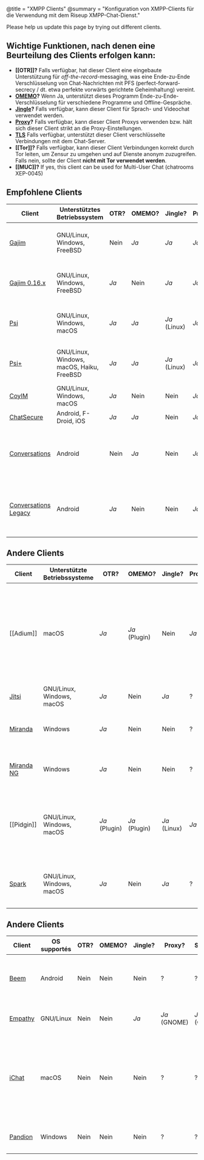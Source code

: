@title = "XMPP Clients"
@summary = "Konfiguration von XMPP-Clients für die Verwendung mit dem Riseup XMPP-Chat-Dienst."

<p class=“alert alert-info”>Please help us update this page by trying out different clients.</p>

## Wichtige Funktionen, nach denen eine Beurteilung des Clients erfolgen kann:

- **[[OTR]]?** Falls verfügbar, hat dieser Client eine eingebaute Unterstützung für _off-the-record_-messaging, was eine Ende-zu-Ende Verschlüsselung von Chat-Nachrichten mit PFS (perfect-forward-secrecy / dt. etwa perfekte vorwärts gerichtete Geheimhaltung) vereint.
- **[OMEMO](https://conversations.im/omemo/)?** Wenn Ja, unterstützt dieses Programm Ende-zu-Ende-Verschlüsselung für verschiedene Programme und Offline-Gespräche.
- **<a href="https://en.wikipedia.org/wiki/Jingle_(protocol)">Jingle</a>?** Falls verfügbar, kann dieser Client für Sprach- und Videochat verwendet werden.
- **[Proxy](https://en.wikipedia.org/wiki/Proxy_server)?** Falls verfügbar, kann dieser Client Proxys verwenden bzw. hält sich dieser Client strikt an die Proxy-Einstellungen.
- **[TLS](https://en.wikipedia.org/wiki/Transport_Layer_Security)** Falls verfügbar, unterstützt dieser Client verschlüsselte Verbindungen mit dem Chat-Server.
- **[[Tor]]?** Falls verfügbar, kann dieser Client Verbindungen korrekt durch Tor leiten, um Zensur zu umgehen und auf Dienste anonym zuzugreifen. Falls nein, sollte der Client **nicht mit Tor verwendet werden**.
- **[[MUC]]?** If yes, this client can be used for Multi-User Chat (chatrooms XEP-0045)

## Empfohlene Clients

| Client                                           | Unterstütztes Betriebssystem              | OTR? | OMEMO? | Jingle?      | Proxy? | TLS? | Tor? | MUC? | Kommentare                                                                                        |
|--------------------------------------------------|-------------------------------------------|------|--------|--------------|--------|------|------|------|---------------------------------------------------------------------------------------------------|
| [Gajim](https://gajim.org)                       | GNU/Linux, Windows, FreeBSD               | Nein | *Ja*   | *Ja*         | *Ja*   | *Ja* | *Ja* | *Ja* | Quelloffen. Guter XMPP-Client, der in Python und GTK+ programmiert wurde.                         |
| [Gajim 0.16.x](https://gajim.org)                | GNU/Linux, Windows, FreeBSD               | *Ja* | Nein   | *Ja*         | *Ja*   | *Ja* | *Ja* | *Ja* | Quelloffen. Guter XMPP-Client, der in Python und GTK+ programmiert wurde.                         |
| [Psi](https://psi-im.org)                        | GNU/Linux, Windows, macOS                 | *Ja* | *Ja*   | *Ja* (Linux) | *Ja*   | *Ja* | *Ja* | *Ja* | Quelloffen. Guter XMPP-Client, der in C ++ und Qt programmiert wurde.                             |
| [Psi+](https://psi-plus.com)                     | GNU/Linux, Windows, macOS, Haiku, FreeBSD | *Ja* | *Ja*   | *Ja* (Linux) | *Ja*   | *Ja* | *Ja* | *Ja* | Quelloffen. Guter XMPP-Client, der in C ++ und Qt programmiert wurde.                             |
| [CoyIM](https://coy.im)                          | GNU/Linux, Windows, macOS                 | *Ja* | Nein   | Nein         | *Ja*   | *Ja* | *Ja* | Nein | Quelloffen. Per Standard sicher in GNOME.                                                         |
| [ChatSecure](https://chatsecure.org)             | Android, F-Droid, iOS                     | *Ja* | *Ja*   | Nein         | *Ja*   | *Ja* | *Ja* | ?    | Quelloffen, Tor-Unterstützung.                                                                    |
| [Conversations](https://conversations.im)        | Android                                   | Nein | *Ja*   | Nein         | *Ja*   | *Ja* | *Ja* | *Ja* | Quelloffen. Ein sehr gutes Chatprogramm für Android. Unterstützt verschlüsselte Gruppengespräche! |
| [Conversations Legacy](https://conversations.im) | Android                                   | *Ja* | Nein   | Nein         | *Ja*   | *Ja* | *Ja* | *Ja* | Quelloffen. Ein sehr gutes Chatprogramm für Android. Unterstützt verschlüsselte Gruppengespräche! |


## Andere Clients

| Client                                              | Unterstützte Betriebssysteme | OTR?          | OMEMO?        | Jingle?      | Proxy? | TLS? | Tor?      | MUC? | Kommentare                                                                                                                                   |
|-----------------------------------------------------|------------------------------|---------------|---------------|--------------|--------|------|-----------|------|----------------------------------------------------------------------------------------------------------------------------------------------|
| [[Adium]]                                               | macOS                        | *Ja*          | *Ja* (Plugin) | Nein         | *Ja*   | *Ja* | Teilweise | ?    | Quelloffen. Gute native Version von Pidgin für Mac, jedoch wird libpurple nur selten aktualisiert. DNS- und URL-Informationen dringen durch. |
| [Jitsi](https://jitsi.org)                          | GNU/Linux, Windows, macOS    | *Ja*          | Nein          | *Ja*         | ?      | ?    | ?         | ?    | Quelloffen. Programmiert in Java.                                                                                                            |
| [Miranda](https://miranda-im.org)                   | Windows                      | *Ja*          | Nein          | Nein         | ?      | ?    | ?         | ?    | Quelloffen. Stabiler Client mit vielen Plugins.                                                                                              |
| [Miranda NG](https://miranda-ng.org)                | Windows                      | *Ja*          | Nein          | Nein         | ?      | ?    | ?         | ?    | Quelloffen. Stabiler Client mit vielen Plugins.                                                                                              |
| [[Pidgin]]                                           | GNU/Linux, Windows, macOS    | *Ja* (Plugin) | *Ja* (Plugin) | *Ja* (Linux) | *Ja*   | *Ja* | *Ja*      | ?    | Quelloffen. Läuft Stabil und bringt viele Funktionen mit. Verwende die aktuellste Version.                                                   |
| [Spark](https://igniterealtime.org/projects/spark/) | GNU/Linux, Windows, macOS    | *Ja*          | Nein          | *Ja*         | ?      | ?    | ?         | ?    | Quelloffen. Programmiert in Java, derzeit leider noch nicht getestet.                                                                        |

## Andere Clients

| Client                                    | OS supportés | OTR? | OMEMO? | Jingle? | Proxy?       | SSL/TLS?     | Tor? | MUC? | Kommentare                                                                                                   |
|-------------------------------------------|--------------|------|--------|---------|--------------|--------------|------|------|--------------------------------------------------------------------------------------------------------------|
| [Beem](https://beem-project.com)          | Android      | Nein | Nein   | Nein    | ?            | ?            | ?    | ?    | Quelloffen. Stabile Android-App. Unterstützt keine Gruppenchats.                                             |
| [Empathy](https://live.gnome.org/Empathy) | GNU/Linux    | Nein | Nein   | *Ja*    | *Ja* (GNOME) | *Ja* (GNOME) | ?    | ?    | Quelloffen. Läuft stabil und ist einfach zu verwenden.                                                       |
| [iChat](https://www.apple.com)            | macOS        | Nein | Nein   | Nein    | ?            | ?            | ?    | ?    | Apples eingebaute Chat-Software unterstützt XMPP, aber nur mit einer stark dezimierten Anzahl an Funktionen. |
| [Pandion](https://pandion.im)             | Windows      | Nein | Nein   | Nein    | ?            | ?            | ?    | ?    | Quelloffen. Guter stabiler Windows-XMPP-Client.                                                              |
